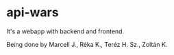 # api-wars

It's a webapp with backend and frontend.

Being done by Marcell J., Réka K., Teréz H. Sz., Zoltán K.
